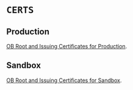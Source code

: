 # `CERTS`

## Production

[OB Root and Issuing Certificates for Production](https://openbanking.atlassian.net/wiki/spaces/DZ/pages/80544075/OB+Root+and+Issuing+Certificates+for+Production).

## Sandbox

[OB Root and Issuing Certificates for Sandbox](https://openbanking.atlassian.net/wiki/spaces/DZ/pages/252018873/OB+Root+and+Issuing+Certificates+for+Sandbox).

